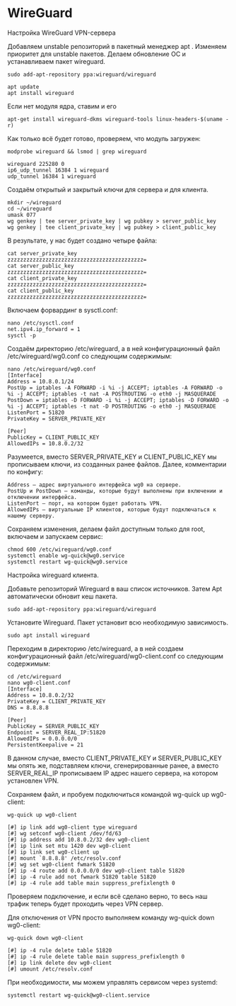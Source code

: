 # WireGuard
Настройка WireGuard VPN-сервера

Добавляем unstable репозиторий в пакетный менеджер apt . Изменяем приоритет для unstable пакетов. Делаем обновление ОС и устанавливаем пакет wireguard.

    sudo add-apt-repository ppa:wireguard/wireguard
  
    apt update
    apt install wireguard

Если нет модуля ядра, ставим и его

    apt-get install wireguard-dkms wireguard-tools linux-headers-$(uname -r) 

 Как только всё будет готово, проверяем, что модуль загружен:

    modprobe wireguard && lsmod | grep wireguard

    wireguard 225280 0
    ip6_udp_tunnel 16384 1 wireguard
    udp_tunnel 16384 1 wireguard

Создаём открытый и закрытый ключи для сервера и для клиента. 

    mkdir ~/wireguard
    cd ~/wireguard
    umask 077
    wg genkey | tee server_private_key | wg pubkey > server_public_key
    wg genkey | tee client_private_key | wg pubkey > client_public_key

В результате, у нас будет создано четыре файла:

    cat server_private_key 
    zzzzzzzzzzzzzzzzzzzzzzzzzzzzzzzzzzzzzzzzzzz=
    cat server_public_key 
    zzzzzzzzzzzzzzzzzzzzzzzzzzzzzzzzzzzzzzzzzzz=
    cat client_private_key 
    zzzzzzzzzzzzzzzzzzzzzzzzzzzzzzzzzzzzzzzzzzz=
    cat client_public_key 
    zzzzzzzzzzzzzzzzzzzzzzzzzzzzzzzzzzzzzzzzzzz=

Включаем форвардинг в sysctl.conf:

    nano /etc/sysctl.conf 
    net.ipv4.ip_forward = 1
    sysctl -p

Создаём директорию /etc/wireguard, а в ней конфигурационный файл /etc/wireguard/wg0.conf со следующим содержимым:

    nano /etc/wireguard/wg0.conf 
    [Interface]
    Address = 10.8.0.1/24
    PostUp = iptables -A FORWARD -i %i -j ACCEPT; iptables -A FORWARD -o %i -j ACCEPT; iptables -t nat -A POSTROUTING -o eth0 -j MASQUERADE
    PostDown = iptables -D FORWARD -i %i -j ACCEPT; iptables -D FORWARD -o %i -j ACCEPT; iptables -t nat -D POSTROUTING -o eth0 -j MASQUERADE
    ListenPort = 51820
    PrivateKey = SERVER_PRIVATE_KEY

    [Peer]
    PublicKey = CLIENT_PUBLIC_KEY
    AllowedIPs = 10.8.0.2/32

Разумеется, вместо SERVER_PRIVATE_KEY и CLIENT_PUBLIC_KEY мы прописываем ключи, из созданных ранее файлов. Далее, комментарии по конфигу:

    Address — адрес виртуального интерфейса wg0 на сервере.
    PostUp и PostDown — команды, которые будут выполнены при включении и отключении интерфейса.
    ListenPort — порт, на котором будет работать VPN.
    AllowedIPs — виртуальные IP клиентов, которые будут подключаться к нашему серверу.

Сохраняем изменения, делаем файл доступным только для root, включаем и запускаем сервис:

    chmod 600 /etc/wireguard/wg0.conf
    systemctl enable wg-quick@wg0.service
    systemctl restart wg-quick@wg0.service

Настройка wireguard клиента.

Добавьте репозиторий Wireguard в ваш список источников. Затем Apt автоматически обновит кеш пакета.

    sudo add-apt-repository ppa:wireguard/wireguard

Установите Wireguard. Пакет установит всю необходимую зависимость.

    sudo apt install wireguard

Переходим в директорию /etc/wireguard, а в ней создаем конфигурационный файл /etc/wireguard/wg0-client.conf со следующим содержимым:
     
    cd /etc/wireguard
    nano wg0-client.conf 
    [Interface]
    Address = 10.8.0.2/32
    PrivateKey = CLIENT_PRIVATE_KEY
    DNS = 8.8.8.8

    [Peer]
    PublicKey = SERVER_PUBLIC_KEY
    Endpoint = SERVER_REAL_IP:51820
    AllowedIPs = 0.0.0.0/0
    PersistentKeepalive = 21

В данном случае, вместо CLIENT_PRIVATE_KEY и SERVER_PUBLIC_KEY мы опять же, подставляем ключи, сгенерированные ранее, а вместо SERVER_REAL_IP прописываем IP адрес нашего сервера, на котором установлен VPN.

Сохраняем файл, и пробуем подключиться командой wg-quick up wg0-client:

    wg-quick up wg0-client

    [#] ip link add wg0-client type wireguard
    [#] wg setconf wg0-client /dev/fd/63
    [#] ip address add 10.8.0.2/32 dev wg0-client
    [#] ip link set mtu 1420 dev wg0-client
    [#] ip link set wg0-client up
    [#] mount `8.8.8.8' /etc/resolv.conf
    [#] wg set wg0-client fwmark 51820
    [#] ip -4 route add 0.0.0.0/0 dev wg0-client table 51820
    [#] ip -4 rule add not fwmark 51820 table 51820
    [#] ip -4 rule add table main suppress_prefixlength 0

Проверяем подключение, и если всё сделано верно, то весь наш трафик теперь будет проходить через VPN сервер.

Для отключения от VPN просто выполняем команду wg-quick down wg0-client:

    wg-quick down wg0-client

    [#] ip -4 rule delete table 51820
    [#] ip -4 rule delete table main suppress_prefixlength 0
    [#] ip link delete dev wg0-client
    [#] umount /etc/resolv.conf

При необходимости, мы можем управлять сервисом через systemd:

    systemctl restart wg-quick@wg0-client.service

